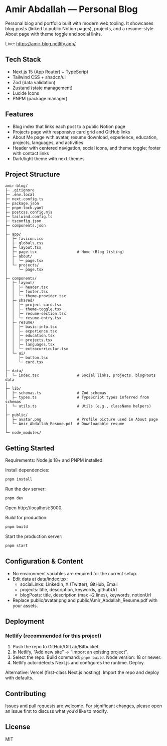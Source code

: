 # Amir Abdallah — Personal Blog

Personal blog and portfolio built with modern web tooling. It showcases blog posts (linked to public Notion pages), projects, and a resume-style About page with theme toggle and social links.

Live: https://amir-blog.netlify.app/

## Tech Stack
- Next.js 15 (App Router) + TypeScript
- Tailwind CSS + shadcn/ui
- Zod (data validation)
- Zustand (state management)
- Lucide Icons
- PNPM (package manager)

## Features
- Blog index that links each post to a public Notion page
- Projects page with responsive card grid and GitHub links
- About Me page with avatar, resume download, experience, education, projects, languages, and activities
- Header with centered navigation, social icons, and theme toggle; footer with contact links
- Dark/light theme with next-themes

## Project Structure
```
amir-blog/
├─ .gitignore
├─ .env.local
├─ next.config.ts
├─ package.json
├─ pnpm-lock.yaml
├─ postcss.config.mjs
├─ tailwind.config.ts
├─ tsconfig.json
├─ components.json
│
├─ app/
│  ├─ favicon.ico
│  ├─ globals.css
│  ├─ layout.tsx
│  ├─ page.tsx                  # Home (Blog listing)
│  ├─ about/
│  │  └─ page.tsx
│  └─ projects/
│     └─ page.tsx
│
├─ components/
│  ├─ layout/
│  │  ├─ header.tsx
│  │  ├─ footer.tsx
│  │  └─ theme-provider.tsx
│  ├─ shared/
│  │  ├─ project-card.tsx
│  │  ├─ theme-toggle.tsx
│  │  ├─ resume-section.tsx
│  │  └─ resume-entry.tsx
│  ├─ resume/
│  │  ├─ basic-info.tsx
│  │  ├─ experience.tsx
│  │  ├─ education.tsx
│  │  ├─ projects.tsx
│  │  ├─ languages.tsx
│  │  └─ extracurricular.tsx
│  └─ ui/
│     ├─ button.tsx
│     └─ card.tsx
│
├─ data/
│  └─ index.tsx                 # Social links, projects, blogPosts data
│
├─ lib/
│  ├─ schemas.ts                # Zod schemas
│  ├─ types.ts                  # TypeScript types inferred from schemas
│  └─ utils.ts                  # Utils (e.g., className helpers)
│
├─ public/
│  ├─ avatar.png                # Profile picture used in About page
│  └─ Amir_Abdallah_Resume.pdf  # Downloadable resume
│
└─ node_modules/
```

## Getting Started
Requirements: Node.js 18+ and PNPM installed.

Install dependencies:
```bash
pnpm install
```

Run the dev server:
```bash
pnpm dev
```
Open http://localhost:3000.

Build for production:
```bash
pnpm build
```

Start the production server:
```bash
pnpm start
```

## Configuration & Content
- No environment variables are required for the current setup.
- Edit data at data/index.tsx:
  - socialLinks: LinkedIn, X (Twitter), GitHub, Email
  - projects: title, description, keywords, githubUrl
  - blogPosts: title, description (max ~2 lines), keywords, notionUrl
- Replace public/avatar.png and public/Amir_Abdallah_Resume.pdf with your assets.

## Deployment
### Netlify (recommended for this project)
1) Push the repo to GitHub/GitLab/Bitbucket.
2) In Netlify, “Add new site” → “Import an existing project”.
3) Select the repo. Build command: `pnpm build`. Node version: 18 or newer.
4) Netlify auto-detects Next.js and configures the runtime. Deploy.

Alternative: Vercel (first-class Next.js hosting). Import the repo and deploy with defaults.

## Contributing
Issues and pull requests are welcome. For significant changes, please open an issue first to discuss what you’d like to modify.

## License
MIT
